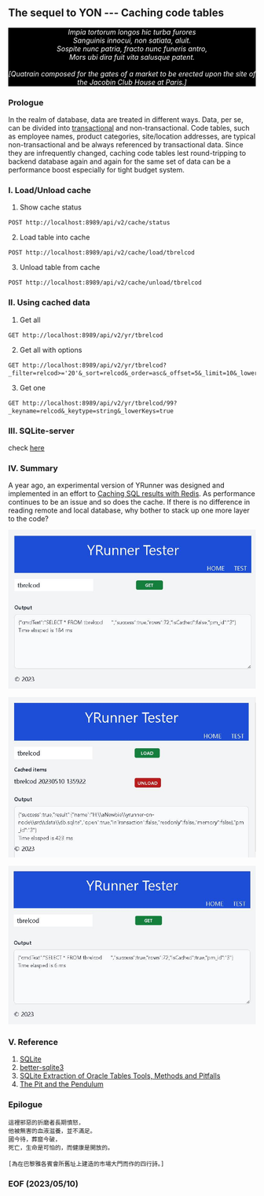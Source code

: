 ## The sequel to YON --- Caching code tables


<div style="text-align: center; color:white; background-color:black"><em>
Impia tortorum longos hic turba furores<br />
Sanguinis innocui, non satiata, aluit.<br />
Sospite nunc patria, fracto nunc funeris antro,<br />
Mors ubi dira fuit vita salusque patent.<br />
<br />
[Quatrain composed for the gates of a market to be erected upon the site of the Jacobin Club House at Paris.]
</em></div>


### Prologue
In the realm of database, data are treated in different ways. Data, per se, can be divided into [transactional](https://www.tibco.com/reference-center/what-is-transactional-data) and non-transactional. Code tables, such as employee names, product categories, site/location addresses, are typical non-transactional and be always referenced by transactional data. Since they are infrequently changed, caching code tables lest round-tripping to backend database again and again for the same set of data can be a performance boost especially for tight budget system. 


### I. Load/Unload cache
1. Show cache status 
```
POST http://localhost:8989/api/v2/cache/status
```

2. Load table into cache
```
POST http://localhost:8989/api/v2/cache/load/tbrelcod
```

3. Unload table from cache 
```
POST http://localhost:8989/api/v2/cache/unload/tbrelcod
```


### II. Using cached data
1. Get all
```
GET http://localhost:8989/api/v2/yr/tbrelcod
```

2. Get all with options
```
GET http://localhost:8989/api/v2/yr/tbrelcod?_filter=relcod>='20'&_sort=relcod&_order=asc&_offset=5&_limit=10&_lowerKeys=true
```

3. Get one 
```
GET http://localhost:8989/api/v2/yr/tbrelcod/99?_keyname=relcod&_keytype=string&_lowerKeys=true
```

### III. SQLite-server 
check [here](https://github.com/Albert0i/sqlite-server.git)

### IV. Summary 
A year ago, an experimental version of YRunner was designed and implemented in an effort to [Caching SQL results with Redis](https://github.com/Albert0i/misdoc/blob/main/CSRWR.md). As performance continues to be an issue and so does the cache. If there is no difference in reading remote and local database, why bother to stack up one more layer to the code? 

![alt screen4](img/screen4.jpg)

![alt screen5](img/screen5.jpg)

![alt screen6](img/screen6.jpg)


### V. Reference
1. [SQLite](https://www.sqlite.org/index.html)
2. [better-sqlite3](https://www.npmjs.com/package/better-sqlite3)
3. [SQLite Extraction of Oracle Tables Tools, Methods and Pitfalls](https://www.linuxjournal.com/content/sqlite-extraction-oracle-tables-tools-methods-and-pitfalls)
4. [The Pit and the Pendulum](https://poemuseum.org/the-pit-and-the-pendulum/)


### Epilogue 
```
這裡邪惡的折磨者長期憤怒，
他被無害的血液滋養，並不滿足。
國今待，葬窟今破，
死亡，生命是可怕的，而健康是開放的。

[為在巴黎雅各賓會所舊址上建造的市場大門而作的四行詩。]
```


### EOF (2023/05/10)
